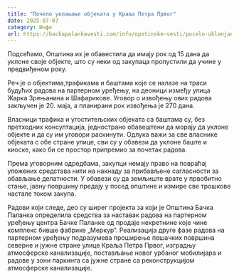 ```yaml
---
title: "Почело уклањање објеката у Краља Петра Првог"
date: 2025-07-07
category: Инфо
url: https://backapalankavesti.com/info/opstinske-vesti/pocelo-uklanjanje-objekta-u-kralja-petra-prvog/
---
```


Подсећамо, Општина их је обавестила да имају рок од 15 дана да уклоне своје објекте, што су неки од закупаца пропустили да учине у предвиђеном року.

Реч је о објектима,трафикама и баштама које се налазе на траси будућих радова на партерном уређењу, на деоници између улица Жарка Зрењанина и Шафарикове. Уговор о извођењу ових радова закључен је 20. маја, а планирани рок извођења је 270 дана.

Власници трафика и угоститељских објеката са баштама су, без претходних консултација, једнострано обавештени да морају да уклоне објекте и да су им уговори раскинути. Одлука важи за све власнике објеката с обе стране улице, сви су у обавези да уклоне баште и киоске, како би се простор припремио за почетак радова.

Према уговорним одредбама, закупци немају право на повраћај уложених средстава нити на накнаду за прибављене сагласности за обављање делатности. У обавези су да земљиште врате у првобитно стање, јавну површину предају у посед општине и измире све трошкове настале током закупа.

Радови који следе, део су ширег пројекта за који је Општина Бачка Паланка определила средства за наставак радова на партерном уређењу центра Бачке Паланке од продаје некретнине које чине комплекс бивше фабрике „Меркур“. Реализација друге фазе радова на партерном уређењу подразумева проширење пешачких површина северне и јужне стране улице Краља Петра Првог, изградњу атмосферске канализације, постављање новог урбаног мобилијара и радове у зони паркинга са јужне стране са реконструкцијом атмосферске канализације.
